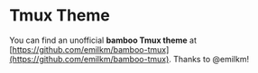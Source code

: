 # Tmux Theme

You can find an unofficial **bamboo Tmux theme** at
[https://github.com/emilkm/bamboo-tmux](https://github.com/emilkm/bamboo-tmux).
Thanks to @emilkm!
